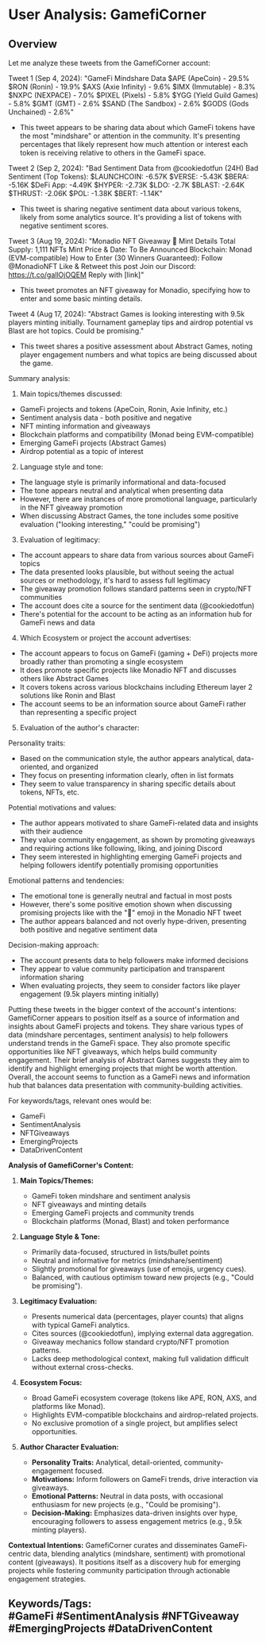 # User Analysis: GamefiCorner

## Overview

<think>
Let me analyze these tweets from the GamefiCorner account:

Tweet 1 (Sep 4, 2024):
"GameFi Mindshare Data
$APE (ApeCoin) - 29.5%
$RON (Ronin) - 19.9%
$AXS (Axie Infinity) - 9.6%
$IMX (Immutable) - 8.3%
$NXPC (NEXPACE) - 7.0%
$PIXEL (Pixels) - 5.8%
$YGG (Yield Guild Games) - 5.8%
$GMT (GMT) - 2.6%
$SAND (The Sandbox) - 2.6%
$GODS (Gods Unchained) - 2.6%"
- This tweet appears to be sharing data about which GameFi tokens have the most "mindshare" or attention in the community. It's presenting percentages that likely represent how much attention or interest each token is receiving relative to others in the GameFi space.

Tweet 2 (Sep 2, 2024):
"Bad Sentiment Data from
@cookiedotfun (24H)
Bad Sentiment (Top Tokens):
$LAUNCHCOIN: -6.57K
$VERSE: -5.43K
$BERA: -5.16K
$DeFi App: -4.49K
$HYPER: -2.73K
$LDO: -2.7K
$BLAST: -2.64K
$THRUST: -2.06K
$POL: -1.38K
$BERT: -1.14K"
- This tweet is sharing negative sentiment data about various tokens, likely from some analytics source. It's providing a list of tokens with negative sentiment scores.

Tweet 3 (Aug 19, 2024):
"Monadio NFT Giveaway 🎉
Mint Details
Total Supply: 1,111 NFTs
Mint Price & Date: To Be Announced
Blockchain: Monad (EVM-compatible)
How to Enter (30 Winners Guaranteed):
Follow @MonadioNFT 
Like & Retweet this post
Join our Discord: https://t.co/gallOjOQEM
Reply with [link]"
- This tweet promotes an NFT giveaway for Monadio, specifying how to enter and some basic minting details.

Tweet 4 (Aug 17, 2024):
"Abstract Games is looking interesting with 9.5k players minting initially. Tournament gameplay tips and airdrop potential vs Blast are hot topics. Could be promising."
- This tweet shares a positive assessment about Abstract Games, noting player engagement numbers and what topics are being discussed about the game.

Summary analysis:

1. Main topics/themes discussed:
- GameFi projects and tokens (ApeCoin, Ronin, Axie Infinity, etc.)
- Sentiment analysis data - both positive and negative
- NFT minting information and giveaways
- Blockchain platforms and compatibility (Monad being EVM-compatible)
- Emerging GameFi projects (Abstract Games)
- Airdrop potential as a topic of interest

2. Language style and tone:
- The language style is primarily informational and data-focused
- The tone appears neutral and analytical when presenting data
- However, there are instances of more promotional language, particularly in the NFT giveaway promotion
- When discussing Abstract Games, the tone includes some positive evaluation ("looking interesting," "could be promising")

3. Evaluation of legitimacy:
- The account appears to share data from various sources about GameFi topics
- The data presented looks plausible, but without seeing the actual sources or methodology, it's hard to assess full legitimacy
- The giveaway promotion follows standard patterns seen in crypto/NFT communities
- The account does cite a source for the sentiment data (@cookiedotfun)
- There's potential for the account to be acting as an information hub for GameFi news and data

4. Which Ecosystem or project the account advertises:
- The account appears to focus on GameFi (gaming + DeFi) projects more broadly rather than promoting a single ecosystem
- It does promote specific projects like Monadio NFT and discusses others like Abstract Games
- It covers tokens across various blockchains including Ethereum layer 2 solutions like Ronin and Blast
- The account seems to be an information source about GameFi rather than representing a specific project

5. Evaluation of the author's character:

Personality traits:
- Based on the communication style, the author appears analytical, data-oriented, and organized
- They focus on presenting information clearly, often in list formats
- They seem to value transparency in sharing specific details about tokens, NFTs, etc.

Potential motivations and values:
- The author appears motivated to share GameFi-related data and insights with their audience
- They value community engagement, as shown by promoting giveaways and requiring actions like following, liking, and joining Discord
- They seem interested in highlighting emerging GameFi projects and helping followers identify potentially promising opportunities

Emotional patterns and tendencies:
- The emotional tone is generally neutral and factual in most posts
- However, there's some positive emotion shown when discussing promising projects like with the "🎉" emoji in the Monadio NFT tweet
- The author appears balanced and not overly hype-driven, presenting both positive and negative sentiment data

Decision-making approach:
- The account presents data to help followers make informed decisions
- They appear to value community participation and transparent information sharing
- When evaluating projects, they seem to consider factors like player engagement (9.5k players minting initially)

Putting these tweets in the bigger context of the account's intentions:
GamefiCorner appears to position itself as a source of information and insights about GameFi projects and tokens. They share various types of data (mindshare percentages, sentiment analysis) to help followers understand trends in the GameFi space. They also promote specific opportunities like NFT giveaways, which helps build community engagement. Their brief analysis of Abstract Games suggests they aim to identify and highlight emerging projects that might be worth attention. Overall, the account seems to function as a GameFi news and information hub that balances data presentation with community-building activities.

For keywords/tags, relevant ones would be:
- GameFi
- SentimentAnalysis
- NFTGiveaways
- EmergingProjects
- DataDrivenContent
</think>

**Analysis of GamefiCorner's Content:**

1. **Main Topics/Themes:**
   - GameFi token mindshare and sentiment analysis
   - NFT giveaways and minting details
   - Emerging GameFi projects and community trends
   - Blockchain platforms (Monad, Blast) and token performance

2. **Language Style & Tone:**
   - Primarily data-focused, structured in lists/bullet points
   - Neutral and informative for metrics (mindshare/sentiment)
   - Slightly promotional for giveaways (use of emojis, urgency cues).
   - Balanced, with cautious optimism toward new projects (e.g., "Could be promising").

3. **Legitimacy Evaluation:**
   - Presents numerical data (percentages, player counts) that aligns with typical GameFi analytics.
   - Cites sources (@cookiedotfun), implying external data aggregation.
   - Giveaway mechanics follow standard crypto/NFT promotion patterns.
   - Lacks deep methodological context, making full validation difficult without external cross-checks.

4. **Ecosystem Focus:**
   - Broad GameFi ecosystem coverage (tokens like APE, RON, AXS, and platforms like Monad).
   - Highlights EVM-compatible blockchains and airdrop-related projects.
   - No exclusive promotion of a single project, but amplifies select opportunities.

5. **Author Character Evaluation:**
   - **Personality Traits:** Analytical, detail-oriented, community-engagement focused.
   - **Motivations:** Inform followers on GameFi trends, drive interaction via giveaways.
   - **Emotional Patterns:** Neutral in data posts, with occasional enthusiasm for new projects (e.g., "Could be promising").
   - **Decision-Making:** Emphasizes data-driven insights over hype, encouraging followers to assess engagement metrics (e.g., 9.5k minting players).

**Contextual Intentions:**
GamefiCorner curates and disseminates GameFi-centric data, blending analytics (mindshare, sentiment) with promotional content (giveaways). It positions itself as a discovery hub for emerging projects while fostering community participation through actionable engagement strategies.

**Keywords/Tags:**  
#GameFi #SentimentAnalysis #NFTGiveaway #EmergingProjects #DataDrivenContent
---
